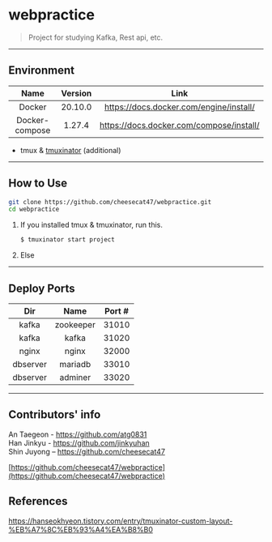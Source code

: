 # webpractice

> Project for studying Kafka, Rest api, etc.

---

## Environment

| Name | Version | Link |
|:-:|:-:|:-:|
| Docker | 20.10.0 | <https://docs.docker.com/engine/install/> |
| Docker-compose | 1.27.4 | <https://docs.docker.com/compose/install/> |

* tmux & [tmuxinator](https://github.com/tmuxinator/tmuxinator) (additional)

---

## How to Use

```bash
git clone https://github.com/cheesecat47/webpractice.git
cd webpractice
```

1. If you installed tmux & tmuxinator, run this.  

    ```bash
    $ tmuxinator start project
    ```

1. Else

---

## Deploy Ports

| Dir | Name | Port # |
|:-:|:-:|:-:|
| kafka | zookeeper | 31010 |
| kafka | kafka | 31020 |
| nginx | nginx | 32000 |
| dbserver | mariadb | 33010 |
| dbserver | adminer | 33020 |

---

## Contributors' info
  
An Taegeon - <https://github.com/atg0831>  
Han Jinkyu - <https://github.com/jinkyuhan>  
Shin Juyong – <https://github.com/cheesecat47>  

[https://github.com/cheesecat47/webpractice](https://github.com/cheesecat47/webpractice)  

## References

<https://hanseokhyeon.tistory.com/entry/tmuxinator-custom-layout-%EB%A7%8C%EB%93%A4%EA%B8%B0>
